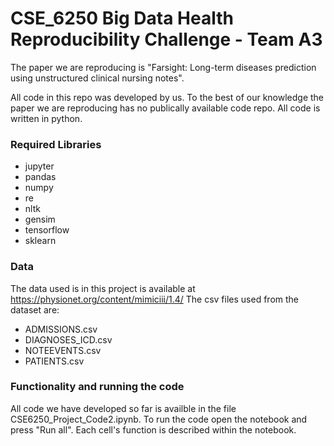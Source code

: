 # CSE_6250 Big Data Health Reproducibility Challenge - Team A3
The paper we are reproducing is "Farsight: Long-term diseases prediction using unstructured clinical nursing notes".

All code in this repo was developed by us. To the best of our knowledge the paper we are reproducing has no publically available code repo.
All code is written in python.

### Required Libraries
- jupyter
- pandas
- numpy 
- re
- nltk
- gensim
- tensorflow
- sklearn

### Data
The data used is in this project is available at https://physionet.org/content/mimiciii/1.4/
The csv files used from the dataset are:
- ADMISSIONS.csv
- DIAGNOSES_ICD.csv
- NOTEEVENTS.csv
- PATIENTS.csv

### Functionality and running the code
All code we have developed so far is availble in the file CSE6250_Project_Code2.ipynb. To run the code open the notebook and press "Run all". Each cell's function is described within the notebook.
